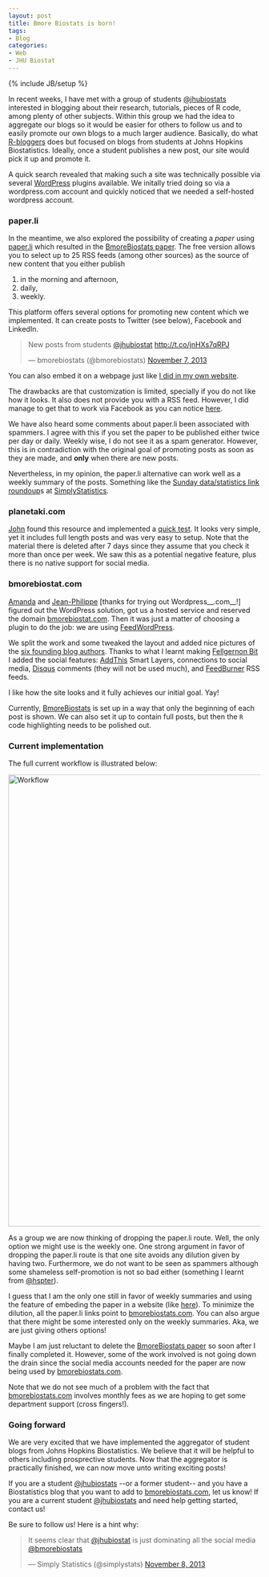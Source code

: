 ```yaml
---
layout: post
title: Bmore Biostats is born!
tags:
- Blog
categories:
- Web
- JHU Biostat
---
```

{% include JB/setup %}





In recent weeks, I have met with a group of students [@jhubiostats](https://twitter.com/jhubiostat) interested in blogging about their research, tutorials, pieces of R code, among plenty of other subjects. Within this group we had the idea to aggregate our blogs so it would be easier for others to follow us and to easily promote our own blogs to a much larger audience. Basically, do what [R-bloggers](http://www.r-bloggers.com/) does but focused on blogs from students at Johns Hopkins Biostatistics. Ideally, once a student publishes a new post, our site would pick it up and promote it.

A quick search revealed that making such a site was technically possible via several [WordPress](http://wordpress.org/) plugins available. We initally tried doing so via a wordpress.com account and quickly noticed that we needed a self-hosted wordpress account. 

### paper.li

In the meantime, we also explored the possibility of creating a _paper_ using [paper.li](http://paper.li/) which resulted in the [BmoreBiostats paper](bit.ly/BmoreBiostats). The free version allows you to select up to 25 RSS feeds (among other sources) as the source of new content that you either publish

1. in the morning and afternoon,
1. daily,
1. weekly.

This platform offers several options for promoting new content which we implemented. It can create posts to Twitter (see below), Facebook and LinkedIn.

<blockquote class="twitter-tweet"><p>New posts from students <a href="https://twitter.com/jhubiostat">@jhubiostat</a> <a href="http://t.co/jnHXs7qRPJ">http://t.co/jnHXs7qRPJ</a></p>&mdash; bmorebiostats (@bmorebiostats) <a href="https://twitter.com/bmorebiostats/statuses/398439067689689088">November 7, 2013</a></blockquote>
<script async src="//platform.twitter.com/widgets.js" charset="utf-8"></script>

You can also embed it on a webpage just like [I did in my own website](http://www.biostat.jhsph.edu/~lcollado/BmoreBiostats.html#.UnxMX5TF2Qn).


The drawbacks are that customization is limited, specially if you do not like how it looks. It also does not provide you with a RSS feed. However, I did manage to get that to work via Facebook as you can notice [here](http://feeds.feedburner.com/BmoreBiostatsPaper).

We have also heard some comments about paper.li been associated with spammers. I agree with this if you set the paper to be published either twice per day or daily. Weekly wise, I do not see it as a spam generator. However, this is in contradiction with the original goal of promoting posts as soon as they are made, and __only__ when there are new posts.

Nevertheless, in my opinion, the paper.li alternative can work well as a weekly summary of the posts. Something like the [Sunday data/statistics link roundoup](http://simplystatistics.org/?s=sunday+data)s at [SimplyStatistics](http://simplystatistics.org/).


### planetaki.com

[John](http://biostat.jhsph.edu/~jmuschel/index.html) found this resource and implemented a [quick test](http://www.planetaki.com/bmorestattest#start). It looks very simple, yet it includes full length posts and was very easy to setup. Note that the material there is deleted after 7 days since they assume that you check it more than once per week. We saw this as a potential negative feature, plus there is no native support for social media.

### bmorebiostat.com


[Amanda](http://mandymejia.wordpress.com/) and [Jean-Philippe](http://jfortinbiostats.com/) [thanks for trying out Wordpress__.com__!] figured out the WordPress solution, got us a hosted service and reserved the domain [bmorebiostat.com](http://bmorebiostat.com/). Then it was just a matter of choosing a plugin to do the job: we are using [FeedWordPress](http://wordpress.org/plugins/feedwordpress/). 

We split the work and some tweaked the layout and added nice pictures of the [six founding blog authors](http://bmorebiostat.com/contributors/). Thanks to what I learnt making [Fellgernon Bit](http://bit.ly/FellBit) I added the social features: [AddThis](http://www.addthis.com/) Smart Layers, connections to social media, [Disqus](http://disqus.com/) comments (they will not be used much), and [FeedBurner](http://feedburner.google.com/) RSS feeds.

I like how the site looks and it fully achieves our initial goal. Yay!

Currently, [BmoreBiostats](bit.ly/BmoreBiostat) is set up in a way that only the beginning of each post is shown. We can also set it up to contain full posts, but then the `R` code highlighting needs to be polished out. 

### Current implementation

The full current workflow is illustrated below:

<img src="http://lcolladotor.github.io/figs/2013-11-07-bmorebiostats/BmoreBiostats-schema.png" alt="Workflow" style="width: 900px;"/>

As a group we are now thinking of dropping the paper.li route. Well, the only option we might use is the weekly one. One strong argument in favor of dropping the paper.li route is that one site avoids any dilution given by having two. Furthermore, we do not want to be seen as spammers although some shameless self-promotion is not so bad either (something I learnt from [@hspter](https://twitter.com/hspter)).

I guess that I am the only one still in favor of weekly summaries and using the feature of embeding the paper in a website (like [here](http://www.biostat.jhsph.edu/~lcollado/BmoreBiostats.html#.UnxMX5TF2Qn)). To minimize the dilution, all the paper.li links point to [bmorebiostats.com](http://bmorebiostat.com/). You can also argue that there might be some interested only on the weekly summaries. Aka, we are just giving others options! 

Maybe I am just reluctant to delete the [BmoreBiostats paper](bit.ly/BmoreBiostats) so soon after I finally completed it. However, some of the work involved is not going down the drain since the social media accounts needed for the paper are now being used by [bmorebiostats.com](http://bmorebiostat.com/).

Note that we do not see much of a problem with the fact that [bmorebiostats.com](http://bmorebiostat.com/) involves monthly fees as we are hoping to get some department support (cross fingers!). 


### Going forward

We are very excited that we have implemented the aggregator of student blogs from Johns Hopkins Biostatistics. We believe that it will be helpful to others including prosprective students. Now that the aggregator is practically finished, we can now move unto writing exciting posts! 

If you are a student [@jhubiostats](https://twitter.com/jhubiostat) --or a former student-- and you have a Biostatistics blog that you want to add to [bmorebiostats.com](http://bmorebiostat.com/), let us know! If you are a current student [@jhubiostats](https://twitter.com/jhubiostat) and need help getting started, contact us!

Be sure to follow us! Here is a hint why:

<blockquote class="twitter-tweet"><p>It seems clear that <a href="https://twitter.com/jhubiostat">@jhubiostat</a> is just dominating all the social media <a href="https://twitter.com/bmorebiostats">@bmorebiostats</a></p>&mdash; Simply Statistics (@simplystats) <a href="https://twitter.com/simplystats/statuses/398625668851716096">November 8, 2013</a></blockquote>
<script async src="//platform.twitter.com/widgets.js" charset="utf-8"></script>



